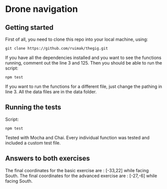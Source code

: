 # Drone navigation

## Getting started

First of all, you need to clone this repo into your local machine, using:

```
git clone https://github.com/ruimak/thegig.git
```

If you have all the dependencies installed and you want to see the functions running, comment out the line 3 and 125.
Then you should be able to run the script:
```
npm test

```

If you want to run the functions for a different file, just change the pathing in line 3. All the data files are in the data folder.

## Running the tests

Script:

```
npm test

```

Tested with Mocha and Chai.
Every individual function was tested and included a custom test file.

## Answers to both exercises

The final coordinates for the basic exercise are : [-33,22] while facing South.
The final coordinates for the advanced exercise are : [-27,-6] while facing South.